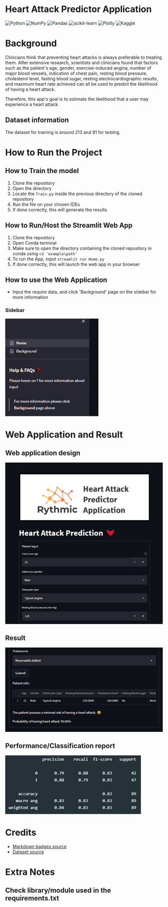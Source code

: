 # Heart Attack Predictor Application

![Python](https://img.shields.io/badge/python-3670A0?style=for-the-badge&logo=python&logoColor=ffdd54)
![NumPy](https://img.shields.io/badge/numpy-%23013243.svg?style=for-the-badge&logo=numpy&logoColor=white)
![Pandas](https://img.shields.io/badge/pandas-%23150458.svg?style=for-the-badge&logo=pandas&logoColor=white)
![scikit-learn](https://img.shields.io/badge/scikit--learn-%23F7931E.svg?style=for-the-badge&logo=scikit-learn&logoColor=white)
![Plotly](https://img.shields.io/badge/Plotly-%233F4F75.svg?style=for-the-badge&logo=plotly&logoColor=white)
![Kaggle](https://img.shields.io/badge/Kaggle-035a7d?style=for-the-badge&logo=kaggle&logoColor=white)

# Background
Clinicians think that preventing heart attacks is always preferable to treating them. After extensive research, scientists and clinicians found that factors such as the patient's age, gender, exercise-induced angina, number of major blood vessels, indication of chest pain, resting blood pressure, cholesterol level, fasting blood sugar, resting electrocardiographic results, and maximum heart rate achieved can all be used to predict the likelihood of having a heart attack.

Therefore, this app's goal is to estimate the likelihood that a user may experience a heart attack.

## Dataset information
The dataset for training is around 213 and 91 for testing.

# How to Run the Project
## How to Train the model
1. Clone the repository
2. Open the directory
3. Locate the `Train.py` inside the previous directory of the cloned repository
4. Run the file on your chosen IDEs
5. If done correctly, this will generate the results

## How to Run/Host the Streamlit Web App
1. Clone the repository
2. Open Conda terminal
3. Make sure to open the directory containing the cloned repository in conda using `cd 'example\path'`
4. To run the App, input `streamlit run Home.py`
5. If done correctly, this will launch the web app in your browser

## How to use the Web Application
 - Input the require data, and click 'Background' page on the sidebar for more information
 ### Sidebar
![sidebar](src/sidebar.png)

# Web Application and Result

## Web application design
![Home-app](src/App-home.png)

## Result
![Result](src/result.png)
## Performance/Classification report
![class-report](src/class_report.png)


# Credits
- [Markdown badges source](https://github.com/Ileriayo/markdown-badges)
- [Dataset source](https://www.kaggle.com/datasets/rashikrahmanpritom/heart-attack-analysis-prediction-dataset)

# Extra Notes
## Check library/module used in the requirements.txt
